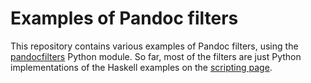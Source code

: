 # Examples of Pandoc filters

This repository contains various examples of Pandoc filters, using the [pandocfilters](https://github.com/jgm/pandocfilters) Python module.
So far, most of the filters are just Python implementations of the Haskell examples on the [scripting page](http://johnmacfarlane.net/pandoc/scripting.html).
